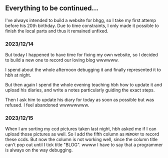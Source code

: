 ## Everything to be continued...

I've always intended to build a website for bhgg, so I take my first attemp before his 20th birthday. Due to time constraints, I only made it possible to finish the local parts and thus it remained unfixed.

### 2023/12/14
But today I happened to have time for fixing my own website, so I decided to build a new one to record our loving blog wwwwww. 

I spend about the whole afternoon debugging it and finally represented it to hbh at night.

But then again I spend the whole evening teaching hbh
how to update it and upload his diaries, and write a notes particularly guiding the exact steps.

Then I ask him to update his diary for today as soon as possible but was refused. I feel abandoned wwwwwwww.

### 2023/12/15

When I am sorting my ccd pictures taken last night, hbh asked me if I can upload those pictures as well. So I add the fifth column as `MEMORY` to record these ccds. But now the column is not working well, since the column title can't pop out until I tick title "BLOG". wwww I have to say that a programmer is always on the way debugging.
